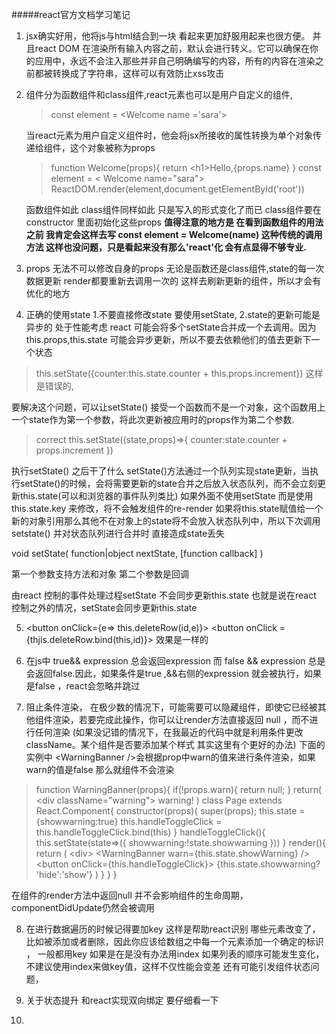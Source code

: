 #####react官方文档学习笔记

1. jsx确实好用，他将js与html结合到一块 看起来更加舒服用起来也很方便。 并且react DOM 在渲染所有输入内容之前，默认会进行转义。它可以确保在你的应用中，永远不会注入那些并非自己明确编写的内容，所有的内容在渲染之前都被转换成了字符串，这样可以有效防止xss攻击

2. 组件分为函数组件和class组件,react元素也可以是用户自定义的组件,
   >const element = \<Welcome name ='sara'>

    当react元素为用户自定义组件时，他会将jsx所接收的属性转换为单个对象传递给组件，这个对象被称为props

    >function Welcome(props){
      return \<h1>Hello,{props.name}</h1>
    }
    const element = \< Welcome name="sara">
    ReactDOM.render(element,document.getElementById('root'))

    函数组件如此 class组件同样如此 只是写入的形式变化了而已 class组件要在constructor 里面初始化这些props
    **值得注意的地方是 在看到函数组件的用法之前 我肯定会这样去写
    const element = Welcome(name) 这种传统的调用方法 这样也没问题，只是看起来没有那么'react'化 会有点显得不够专业.**

3. props 无法不可以修改自身的props 无论是函数还是class组件,state的每一次数据更新 render都要重新去调用一次的 这样去刷新更新的组件，所以才会有优化的地方
4. 正确的使用state 1.不要直接修改state 要使用setState, 2.state的更新可能是异步的 处于性能考虑 react 可能会将多个setState合并成一个去调用。因为this.props,this.state 可能会异步更新，所以不要去依赖他们的值去更新下一个状态 
> this.setState({counter:this.state.counter + this.props.increment}) 这样是错误的,

要解决这个问题，可以让setState() 接受一个函数而不是一个对象，这个函数用上一个state作为第一个参数，将此次更新被应用时的props作为第二个参数.
> correct this.setState((state,props)=>{
  counter:state.counter + props.increment
})

执行setState() 之后干了什么
 setState()方法通过一个队列实现state更新，当执行setState()的时候，会将需要更新的state合并之后放入状态队列，而不会立刻更新this.state(可以和浏览器的事件队列类比) 如果外面不使用setState 而是使用this.state.key 来修改，将不会触发组件的re-render 如果将this.state赋值给一个新的对象引用那么其他不在对象上的state将不会放入状态队列中，所以下次调用setstate() 并对状态队列进行合并时 直接造成state丢失

 void setState(
   function|object nextState,
   [function callback]
 )

 第一个参数支持方法和对象 第二个参数是回调


 由react 控制的事件处理过程setState 不会同步更新this.state
 也就是说在react 控制之外的情况，setState会同步更新this.state

 5. <button onClick={e=> this.deleteRow(id,e)}>
    \<button onClick = {thjis.deleteRow.bind(this,id)}>
    效果是一样的
  6. 在js中 true&& expression 总会返回expression 而 false &&      expression 总是会返回false.因此，如果条件是true ,&&右侧的expression 就会被执行，如果是false ，react会忽略并跳过
  
  7. 阻止条件渲染， 在极少数的情况下，可能需要可以隐藏组件，即使它已经被其他组件渲染，若要完成此操作，你可以让render方法直接返回 null ，而不进行任何渲染 (如果没记错的情况下，在我最近的代码中就是利用条件更改className。某个组件是否要添加某个样式 其实这里有个更好的办法)
  下面的实例中 <WarningBanner \/>会根据prop中warn的值来进行条件渲染，如果warn的值是false 那么就组件不会渲染
  >  function WarningBanner(props){
    if(!props.warn){
      return null;
    }
    return(
      \<div  className="warning">
       warning!
       </div>
    )
    class Page extends React.Component{
      constructor(props){
        super(props);
        this.state = {showwarning:true}
        this.handleToggleClick = this.handleToggleClick.bind(this)
      }
      handleToggleClick(){
        this.setState(state=>({
          showwarning:!state.showwarning
        }))
      }
      render(){
        return (
          \<div>
          \<WarningBanner warn={this.state.showWarning} />
          \<button onClick={this.handleToggleClick}>
            {this.state.showwarning? 'hide':'show'}
        )
      }
    }
  }

  在组件的render方法中返回null 并不会影响组件的生命周期，componentDidUpdate仍然会被调用

  8. 在进行数据遍历的时候记得要加key 这样是帮助react识别 哪些元素改变了，比如被添加或者删除，因此你应该给数组之中每一个元素添加一个确定的标识 ， 一般都用key  如果是在是没有办法用index
  如果列表的顺序可能发生变化，不建议使用index来做key值，这样不仅性能会变差 还有可能引发组件状态问题，

  9. 关于状态提升 和react实现双向绑定 要仔细看一下

  10. 